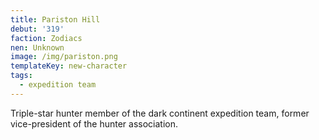 ```yaml
---
title: Pariston Hill
debut: '319'
faction: Zodiacs
nen: Unknown
image: /img/pariston.png
templateKey: new-character
tags:
  - expedition team
---
```

Triple-star hunter member of the dark continent expedition team, former vice-president of the hunter association.
